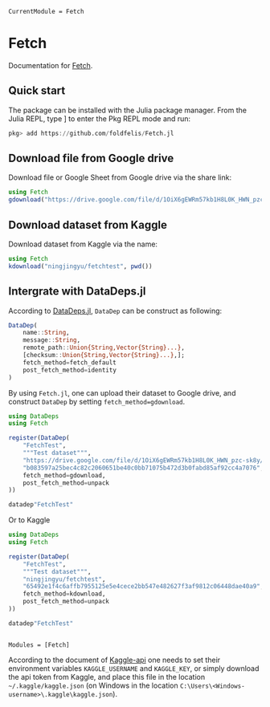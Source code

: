 ```@meta
CurrentModule = Fetch
```

# Fetch

Documentation for [Fetch](https://github.com/foldfelis/Fetch.jl).

## Quick start

The package can be installed with the Julia package manager.
From the Julia REPL, type ] to enter the Pkg REPL mode and run:

```julia
pkg> add https://github.com/foldfelis/Fetch.jl
```

## Download file from Google drive

Download file or Google Sheet from Google drive via the share link:

```julia
using Fetch
gdownload("https://drive.google.com/file/d/1OiX6gEWRm57kb1H8L0K_HWN_pzc-sk8y/view?usp=sharing", pwd())
```

## Download dataset from Kaggle

Download dataset from Kaggle via the name:

```julia
using Fetch
kdownload("ningjingyu/fetchtest", pwd())
```

## Intergrate with DataDeps.jl

According to [DataDeps.jl](https://github.com/oxinabox/DataDeps.jl), `DataDep` can be construct as following:

```julia
DataDep(
    name::String,
    message::String,
    remote_path::Union{String,Vector{String}...},
    [checksum::Union{String,Vector{String}...},];
    fetch_method=fetch_default
    post_fetch_method=identity
)
```

By using `Fetch.jl`, one can upload their dataset to Google drive,
and construct `DataDep` by setting `fetch_method=gdownload`.

```julia
using DataDeps
using Fetch

register(DataDep(
    "FetchTest",
    """Test dataset""",
    "https://drive.google.com/file/d/1OiX6gEWRm57kb1H8L0K_HWN_pzc-sk8y/view?usp=sharing",
    "b083597a25bec4c82c2060651be40c0bb71075b472d3b0fabd85af92cc4a7076",
    fetch_method=gdownload,
    post_fetch_method=unpack
))

datadep"FetchTest"
```

Or to Kaggle

```julia
using DataDeps
using Fetch

register(DataDep(
    "FetchTest",
    """Test dataset""",
    "ningjingyu/fetchtest",
    "65492e1f4c6affb7955125e5e4cece2bb547e482627f3af9812c06448dae40a9",
    fetch_method=kdownload,
    post_fetch_method=unpack
))

datadep"FetchTest"
```


```@index
```

```@autodocs
Modules = [Fetch]
```

According to the document of [Kaggle-api](https://github.com/Kaggle/kaggle-api#api-credentials) one needs to set their environment variables `KAGGLE_USERNAME` and `KAGGLE_KEY`, 
or simply download the api token from Kaggle, and place this file in the location `~/.kaggle/kaggle.json` (on Windows in the location `C:\Users\<Windows-username>\.kaggle\kaggle.json`).
